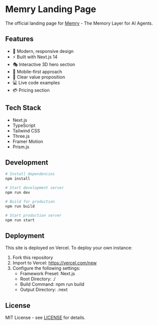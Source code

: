 # Memry Landing Page

The official landing page for [Memry](https://memry.dev) - The Memory Layer for AI Agents.

## Features

- 🎨 Modern, responsive design
- ⚡️ Built with Next.js 14
- 🎭 Interactive 3D hero section
- 📱 Mobile-first approach
- 🎯 Clear value proposition
- 💻 Live code examples
- 💳 Pricing section

## Tech Stack

- Next.js
- TypeScript
- Tailwind CSS
- Three.js
- Framer Motion
- Prism.js

## Development

```bash
# Install dependencies
npm install

# Start development server
npm run dev

# Build for production
npm run build

# Start production server
npm run start
```

## Deployment

This site is deployed on Vercel. To deploy your own instance:

1. Fork this repository
2. Import to Vercel: https://vercel.com/new
3. Configure the following settings:
   - Framework Preset: Next.js
   - Root Directory: ./
   - Build Command: npm run build
   - Output Directory: .next

## License

MIT License - see [LICENSE](LICENSE) for details.
